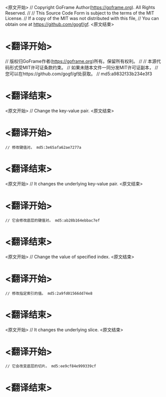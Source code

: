 
<原文开始>
// Copyright GoFrame Author(https://goframe.org). All Rights Reserved.
//
// This Source Code Form is subject to the terms of the MIT License.
// If a copy of the MIT was not distributed with this file,
// You can obtain one at https://github.com/gogf/gf.
<原文结束>

# <翻译开始>
// 版权归GoFrame作者(https://goframe.org)所有。保留所有权利。
//
// 本源代码形式受MIT许可证条款约束。
// 如果未随本文件一同分发MIT许可证副本，
// 您可以在https://github.com/gogf/gf处获取。
// md5:a9832f33b234e3f3
# <翻译结束>


<原文开始>
// Change the key-value pair.
<原文结束>

# <翻译开始>
	// 修改键值对。 md5:3e65afa62ae7277a
# <翻译结束>


<原文开始>
// It changes the underlying key-value pair.
<原文结束>

# <翻译开始>
	// 它会修改底层的键值对。 md5:ab28b164ebbac7ef
# <翻译结束>


<原文开始>
// Change the value of specified index.
<原文结束>

# <翻译开始>
	// 修改指定索引的值。 md5:2a9fd01566dd74e8
# <翻译结束>


<原文开始>
// It changes the underlying slice.
<原文结束>

# <翻译开始>
	// 它会改变底层的切片。 md5:ee9cf84e999339cf
# <翻译结束>

